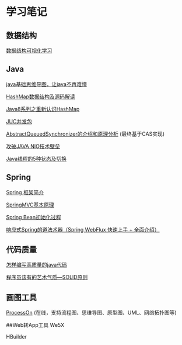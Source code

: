 # 学习笔记

## 数据结构
[数据结构可视化学习](https://www.cs.usfca.edu/~galles/visualization/Algorithms.html)

## Java
[java基础思维导图，让java不再难懂](https://www.jianshu.com/p/6a589ffbf34c)

[HashMap数据结构及源码解读](https://www.cnblogs.com/rogerluo1986/p/5851300.html)

[Java8系列之重新认识HashMap](http://www.importnew.com/20386.html)

[JUC并发包](https://www.jianshu.com/p/c60f41af86c2)

[AbstractQueuedSynchronizer的介绍和原理分析](http://ifeve.com/introduce-abstractqueuedsynchronizer/) (最终基于CAS实现)

[攻破JAVA NIO技术壁垒](http://www.importnew.com/19816.html)

[Java线程的5种状态及切换](https://blog.csdn.net/pange1991/article/details/53860651)

## Spring
[Spring 框架简介](https://www.ibm.com/developerworks/cn/java/wa-spring1/)

[SpringMVC基本原理](https://www.cnblogs.com/t3306/p/7244134.html)

[Spring Bean初始化过程](https://www.cnblogs.com/fyx158497308/p/3977391.html)

[响应式Spring的道法术器（Spring WebFlux 快速上手 + 全面介绍）](http://blog.51cto.com/liukang/2090163)

[](http://projectreactor.io/docs/core/release/api/reactor/core/publisher/Flux.html#method.summary)

[](https://htmlpreview.github.io/?https://github.com/get-set/reactor-core/blob/master-zh/src/docs/index.html)

## 代码质量
[怎样编写高质量的java代码](http://www.cnblogs.com/leefreeman/p/3585032.html)

[程序员该有的艺术气质—SOLID原则](http://www.cnblogs.com/lanxuezaipiao/archive/2013/06/09/3128665.html)

## 画图工具
[ProcessOn](https://www.processon.com/) (在线，支持流程图、思维导图、原型图、UML、网络拓扑图等)

##Web转App工具
We5X

HBuilder





